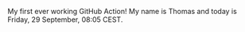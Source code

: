 My first ever working GitHub Action!
My name is Thomas and today is Friday, 29 September, 08:05 CEST. 
